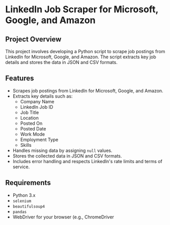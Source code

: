 # LinkedIn Job Scraper for Microsoft, Google, and Amazon

## Project Overview

This project involves developing a Python script to scrape job postings from LinkedIn for Microsoft, Google, and Amazon. The script extracts key job details and stores the data in JSON and CSV formats.

## Features

- Scrapes job postings from LinkedIn for Microsoft, Google, and Amazon.
- Extracts key details such as:
  - Company Name
  - LinkedIn Job ID
  - Job Title
  - Location
  - Posted On
  - Posted Date
  - Work Mode
  - Employment Type
  - Skills
- Handles missing data by assigning `null` values.
- Stores the collected data in JSON and CSV formats.
- Includes error handling and respects LinkedIn's rate limits and terms of service.

## Requirements

- Python 3.x
- `selenium`
- `beautifulsoup4`
- `pandas`
- WebDriver for your browser (e.g., ChromeDriver
